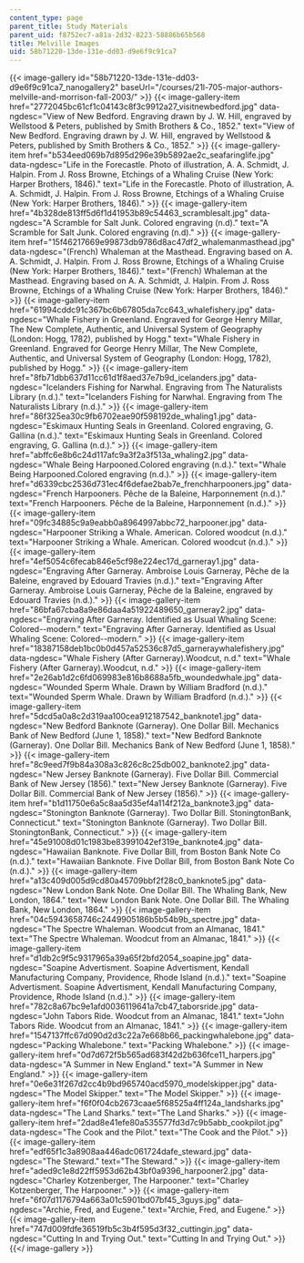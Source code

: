 ```yaml
---
content_type: page
parent_title: Study Materials
parent_uid: f8752ec7-a81a-2d32-8223-58886b65b568
title: Melville Images
uid: 58b71220-13de-131e-dd03-d9e6f9c91ca7
---
```


{{< image-gallery id="58b71220-13de-131e-dd03-d9e6f9c91ca7_nanogallery2" baseUrl="/courses/21l-705-major-authors-melville-and-morrison-fall-2003/" >}}
{{< image-gallery-item href="2772045bc61cf1c04143c8f3c9912a27_visitnewbedford.jpg" data-ngdesc="View of New Bedford. Engraving drawn by J. W. Hill, engraved by Wellstood & Peters, published by Smith Brothers & Co., 1852." text="View of New Bedford. Engraving drawn by J. W. Hill, engraved by Wellstood & Peters, published by Smith Brothers & Co., 1852." >}}
{{< image-gallery-item href="b534eed069b7d895d296e39b5892ae2c_seafaringlife.jpg" data-ngdesc="Life in the Forecastle. Photo of illustration, A. A. Schmidt, J. Halpin. From J. Ross Browne, Etchings of a Whaling Cruise (New York: Harper Brothers, 1846)." text="Life in the Forecastle. Photo of illustration, A. A. Schmidt, J. Halpin. From J. Ross Browne, Etchings of a Whaling Cruise (New York: Harper Brothers, 1846)." >}}
{{< image-gallery-item href="4b328de813ff5d6f1d41953b89c54463_scramblesalt.jpg" data-ngdesc="A Scramble for Salt Junk. Colored engraving (n.d)." text="A Scramble for Salt Junk. Colored engraving (n.d)." >}}
{{< image-gallery-item href="15f46217669e99873db9786d8ac47df2_whalemanmasthead.jpg" data-ngdesc="(French) Whaleman at the Masthead. Engraving based on A. A. Schmidt, J. Halpin. From J. Ross Browne, Etchings of a Whaling Cruise (New York: Harper Brothers, 1846)." text="(French) Whaleman at the Masthead. Engraving based on A. A. Schmidt, J. Halpin. From J. Ross Browne, Etchings of a Whaling Cruise (New York: Harper Brothers, 1846)." >}}
{{< image-gallery-item href="61994cddc91c367bc6b67805da7cc643_whalefishery.jpg" data-ngdesc="Whale Fishery in Greenland. Engraved for George Henry Millar, The New Complete, Authentic, and Universal System of Geography (London: Hogg, 1782), published by Hogg." text="Whale Fishery in Greenland. Engraved for George Henry Millar, The New Complete, Authentic, and Universal System of Geography (London: Hogg, 1782), published by Hogg." >}}
{{< image-gallery-item href="8fb71dbb637d11cc61d1f8aed37e7b9d_icelanders.jpg" data-ngdesc="Icelanders Fishing for Narwhal. Engraving from The Naturalists Library (n.d.)." text="Icelanders Fishing for Narwhal. Engraving from The Naturalists Library (n.d.)." >}}
{{< image-gallery-item href="86f325ea30c9fb6702eae90f598192de_whaling1.jpg" data-ngdesc="Eskimaux Hunting Seals in Greenland. Colored engraving, G. Gallina (n.d.)." text="Eskimaux Hunting Seals in Greenland. Colored engraving, G. Gallina (n.d.)." >}}
{{< image-gallery-item href="abffc6e8b6c24d117afc9a3f2a3f513a_whaling2.jpg" data-ngdesc="Whale Being Harpooned.Colored engraving (n.d.)." text="Whale Being Harpooned.Colored engraving (n.d.)." >}}
{{< image-gallery-item href="d6339cbc2536d731ec4f6defae2bab7e_frenchharpooners.jpg" data-ngdesc="French Harpooners. Pêche de la Baleine, Harponnement (n.d.)." text="French Harpooners. Pêche de la Baleine, Harponnement (n.d.)." >}}
{{< image-gallery-item href="09fc34885c9a9eabb0a8964997abbc72_harpooner.jpg" data-ngdesc="Harpooner Striking a Whale. American. Colored woodcut (n.d.)." text="Harpooner Striking a Whale. American. Colored woodcut (n.d.)." >}}
{{< image-gallery-item href="4ef5054c6fecab846e5cf98e224ec17d_garneray1.jpg" data-ngdesc="Engraving After Garneray. Ambroise Louis Garneray, Pêche de la Baleine, engraved by Edouard Travies (n.d.)." text="Engraving After Garneray. Ambroise Louis Garneray, Pêche de la Baleine, engraved by Edouard Travies (n.d.)." >}}
{{< image-gallery-item href="86bfa67cba8a9e86daa4a51922489650_garneray2.jpg" data-ngdesc="Engraving After Garneray. Identified as Usual Whaling Scene: Colored--modern." text="Engraving After Garneray. Identified as Usual Whaling Scene: Colored--modern." >}}
{{< image-gallery-item href="18387158deb1bc0b0d457a52536c87d5_garneraywhalefishery.jpg" data-ngdesc="Whale Fishery (After Garneray).Woodcut, n.d." text="Whale Fishery (After Garneray).Woodcut, n.d." >}}
{{< image-gallery-item href="2e26ab1d2c6fd069983e816b8688a5fb_woundedwhale.jpg" data-ngdesc="Wounded Sperm Whale. Drawn by William Bradford (n.d.)." text="Wounded Sperm Whale. Drawn by William Bradford (n.d.)." >}}
{{< image-gallery-item href="5dcd5a0a8c2d319aa100cea912187542_banknote1.jpg" data-ngdesc="New Bedford Banknote (Garneray). One Dollar Bill. Mechanics Bank of New Bedford (June 1, 1858)." text="New Bedford Banknote (Garneray). One Dollar Bill. Mechanics Bank of New Bedford (June 1, 1858)." >}}
{{< image-gallery-item href="8c9eed7f9b84a308a3c826c8c25db002_banknote2.jpg" data-ngdesc="New Jersey Banknote (Garneray). Five Dollar Bill. Commercial Bank of New Jersey (1856)." text="New Jersey Banknote (Garneray). Five Dollar Bill. Commercial Bank of New Jersey (1856)." >}}
{{< image-gallery-item href="b1d11750e6a5c8aa5d35ef4a114f212a_banknote3.jpg" data-ngdesc="Stonington Banknote (Garneray). Two Dollar Bill. StoningtonBank, Connecticut." text="Stonington Banknote (Garneray). Two Dollar Bill. StoningtonBank, Connecticut." >}}
{{< image-gallery-item href="45e91008d01c1983be83991042ef319e_banknote4.jpg" data-ngdesc="Hawaiian Banknote. Five Dollar Bill, from Boston Bank Note Co (n.d.)." text="Hawaiian Banknote. Five Dollar Bill, from Boston Bank Note Co (n.d.)." >}}
{{< image-gallery-item href="a13c409d005d9cd80a45709bbf2f28c0_banknote5.jpg" data-ngdesc="New London Bank Note. One Dollar Bill. The Whaling Bank, New London, 1864." text="New London Bank Note. One Dollar Bill. The Whaling Bank, New London, 1864." >}}
{{< image-gallery-item href="04c5943658746c2449905186b5b54b9b_spectre.jpg" data-ngdesc="The Spectre Whaleman. Woodcut from an Almanac, 1841." text="The Spectre Whaleman. Woodcut from an Almanac, 1841." >}}
{{< image-gallery-item href="d1db2c9f5c9317965a39a65f2bfd2054_soapine.jpg" data-ngdesc="Soapine Advertisment. Soapine Advertisment, Kendall Manufacturing Company, Providence, Rhode Island (n.d.)." text="Soapine Advertisment. Soapine Advertisment, Kendall Manufacturing Company, Providence, Rhode Island (n.d.)." >}}
{{< image-gallery-item href="782c8a67bc9e1afd0036119641a7cb47_taborsride.jpg" data-ngdesc="John Tabors Ride. Woodcut from an Almanac, 1841." text="John Tabors Ride. Woodcut from an Almanac, 1841." >}}
{{< image-gallery-item href="1547137ffc67d090d2d3c22a7e668b66_packingwhalebone.jpg" data-ngdesc="Packing Whalebone." text="Packing Whalebone." >}}
{{< image-gallery-item href="0d7d672f5b565ad683f42d2b636fce11_harpers.jpg" data-ngdesc="A Summer in New England." text="A Summer in New England." >}}
{{< image-gallery-item href="0e6e31f267d2cc4b9bd965740acd5970_modelskipper.jpg" data-ngdesc="The Model Skipper." text="The Model Skipper." >}}
{{< image-gallery-item href="f6f0f04cb2673caae5f68525a4ff124a_landsharks.jpg" data-ngdesc="The Land Sharks." text="The Land Sharks." >}}
{{< image-gallery-item href="2dad8e41efe80a535577fd3d7c9b5abb_cookpilot.jpg" data-ngdesc="The Cook and the Pilot." text="The Cook and the Pilot." >}}
{{< image-gallery-item href="edf65f1c3a8908aa446adc061724dafe_steward.jpg" data-ngdesc="The Steward." text="The Steward." >}}
{{< image-gallery-item href="aded9c1e8d22ff5953d62b43bf0a9396_harpooner2.jpg" data-ngdesc="Charley Kotzenberger, The Harpooner." text="Charley Kotzenberger, The Harpooner." >}}
{{< image-gallery-item href="6f07d1176794a663a01c5901bd07bf45_3guys.jpg" data-ngdesc="Archie, Fred, and Eugene." text="Archie, Fred, and Eugene." >}}
{{< image-gallery-item href="747d009fdfe36519fb5c3b4f595d3f32_cuttingin.jpg" data-ngdesc="Cutting In and Trying Out." text="Cutting In and Trying Out." >}}
{{</ image-gallery >}}